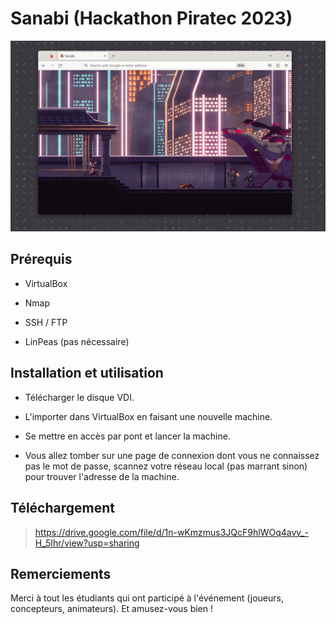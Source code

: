 # Sanabi (Hackathon Piratec 2023)
![machine screen](https://github.com/miyazakigawd/Sanabi/blob/main/screenshot.PNG)

## Prérequis
- VirtualBox
* Nmap
- SSH / FTP
+ LinPeas (pas nécessaire)

## Installation et utilisation
- Télécharger le disque VDI.
* L'importer dans VirtualBox en faisant une nouvelle machine.
+ Se mettre en accès par pont et lancer la machine.
* Vous allez tomber sur une page de connexion dont vous ne connaissez pas le mot de passe, scannez votre réseau local (pas marrant sinon) pour trouver l'adresse de la machine.

## Téléchargement
> https://drive.google.com/file/d/1n-wKmzmus3JQcF9hlWOq4avv_-H_5Ihr/view?usp=sharing

## Remerciements
Merci à tout les étudiants qui ont participé à l'événement (joueurs, concepteurs, animateurs).
Et amusez-vous bien !
